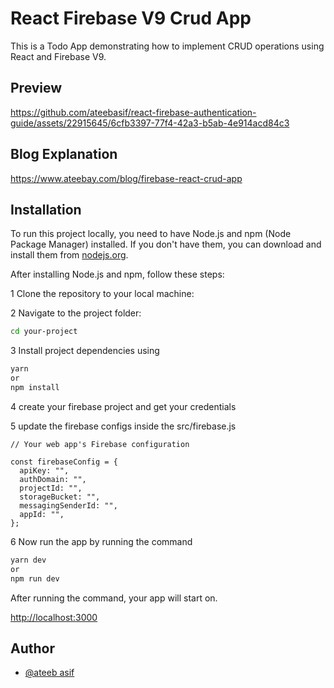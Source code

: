 # React Firebase V9 Crud App

This is a Todo App demonstrating how to implement CRUD operations using React and Firebase V9.

## Preview

https://github.com/ateebasif/react-firebase-authentication-guide/assets/22915645/6cfb3397-77f4-42a3-b5ab-4e914acd84c3

## Blog Explanation

https://www.ateebay.com/blog/firebase-react-crud-app

## Installation

To run this project locally, you need to have Node.js and npm (Node Package Manager) installed. If you don't have them, you can download and install them from [nodejs.org](https://nodejs.org/).

After installing Node.js and npm, follow these steps:

1 Clone the repository to your local machine:

2 Navigate to the project folder:

```bash
cd your-project

```

3 Install project dependencies using

```bash
yarn
or
npm install

```

4 create your firebase project and get your credentials

5 update the firebase configs inside the src/firebase.js

```
// Your web app's Firebase configuration

const firebaseConfig = {
  apiKey: "",
  authDomain: "",
  projectId: "",
  storageBucket: "",
  messagingSenderId: "",
  appId: "",
};
```

6 Now run the app by running the command

```bash
yarn dev
or
npm run dev

```

After running the command, your app will start on.

[http://localhost:3000](http://localhost:3000/)

## Author

- [@ateeb asif](https://github.com/ateebasif)
